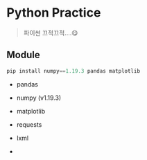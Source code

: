# Python Practice

> 파이썬 끄적끄적....😋

## Module

```python
pip install numpy==1.19.3 pandas matplotlib
```

- pandas
- numpy (v1.19.3)
- matplotlib

- requests
- lxml
-
